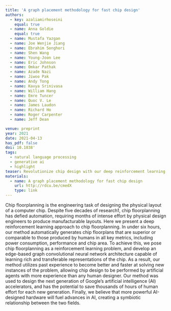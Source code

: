 ```yaml
---
title: 'A graph placement methodology for fast chip design'
authors:
  - key: azaliamirhoseini
    equal: true
  - name: Anna Goldie
    equal: true
  - name: Mustafa Yazgan
  - name: Joe Wenjie Jiang
  - name: Ebrahim Songhori
  - name: Shen Wang
  - name: Young-Joon Lee
  - name: Eric Johnson
  - name: Omkar Pathak
  - name: Azade Nazi
  - name: Jiwoo Pak
  - name: Andy Tong
  - name: Kavya Srinivasa
  - name: William Hang
  - name: Emre Tuncer
  - name: Quoc V. Le
  - name: James Laudon
  - name: Richard Ho
  - name: Roger Carpenter
  - name: Jeff Dean

venue: preprint
year: 2021
date: 2021-04-13
has_pdf: false
doi: 10.1038'
tags:
  - natural language processing
  - generative ai
  - highlight
teaser: Revolutionize chip design with our deep reinforcement learning approach to chip floorplanning. In under six hours, our method generates chip layouts that match or exceed human-designed standards in power, performance, and area. By using an edge-based graph convolutional neural network, we enable AI to learn from past designs and continuously improve. This technology has already shaped the next generation of Google’s AI accelerators and promises to drastically cut human design time while accelerating advances in both AI and hardware.
materials:
  - name: A graph placement methodology for fast chip design
    url: http://rdcu.be/cmedX
    type: link
---
```

Chip floorplanning is the engineering task of designing the physical layout of a computer chip. Despite five decades of research1, chip floorplanning has defied automation, requiring months of intense effort by physical design engineers to produce manufacturable layouts. Here we present a deep reinforcement learning approach to chip floorplanning. In under six hours, our method automatically generates chip floorplans that are superior or comparable to those produced by humans in all key metrics, including power consumption, performance and chip area. To achieve this, we pose chip floorplanning as a reinforcement learning problem, and develop an edge-based graph convolutional neural network architecture capable of learning rich and transferable representations of the chip. As a result, our method utilizes past experience to become better and faster at solving new instances of the problem, allowing chip design to be performed by artificial agents with more experience than any human designer. Our method was used to design the next generation of Google’s artificial intelligence (AI) accelerators, and has the potential to save thousands of hours of human effort for each new generation. Finally, we believe that more powerful AI-designed hardware will fuel advances in AI, creating a symbiotic relationship between the two fields.
